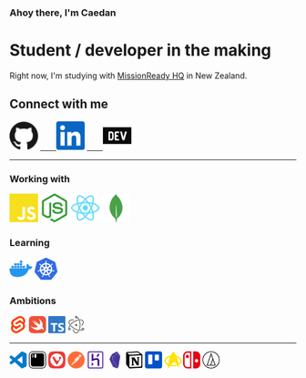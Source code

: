 ### Ahoy there, I'm Caedan

# Student / developer in the making
Right now, I'm studying with [MissionReady HQ](https://www.missionreadyhq.com) in New Zealand.

## Connect with me
[<img height="50px" src='./assets/github.svg' />][GitHub]
[&emsp;&emsp;<img height="50px" src='./assets/linkedin.svg' />][LinkedIn]
[&emsp;&emsp;<img height="50px" src='./assets/devdotto.svg' />][Dev.to]
<br/>

***

### Working with
[<img height="50px" src='./assets/javascript.svg' />](#)
[<img height="50px" src='./assets/nodedotjs.svg' />](#)
[<img height="50px" src='./assets/react.svg' />](#)
[<img height="50px" src='./assets/mongodb.svg' />](#)
<br/>

### Learning
[<img height="40px" src='./assets/docker.svg' />](#)
[<img height="40px" src='./assets/kubernetes.svg' />](#)
<br/>

### Ambitions
[<img height="30px" src='./assets/svelte.svg' />](#)
[<img height="30px" src='./assets/swift.svg' />](#)
[<img height="30px" src='./assets/typescript.svg' />](#)
[<img height="30px" src='./assets/electron.svg' />](#)
***

[<img height="30px" src='./assets/visualstudiocode.svg' />](#)
[<img height="30px" src='./assets/iterm2.svg' />](#)
[<img height="30px" src='./assets/vivaldi.svg' />](#)
[<img height="30px" src='./assets/postman.svg' />](#)
[<img height="30px" src='./assets/heroku.svg' />](#)
[<img height="30px" src='./assets/obsidian.svg' />](#)
[<img height="30px" src='./assets/notion.svg' />](#)
[<img height="30px" src='./assets/trello.svg' />](#)
[<img height="30px" src='./assets/startrek.svg' />](#)
[<img height="30px" src='./assets/nintendoswitch.svg' />](#)
[<img height="30px" src='./assets/audiotechnica.svg' />](#)

[GitHub]: https://www.github.com/CaedanLavender
[LinkedIn]: https://www.linkedin.com/in/caedan/
[Dev.to]: https://www.dev.to/caedan
[#]: #